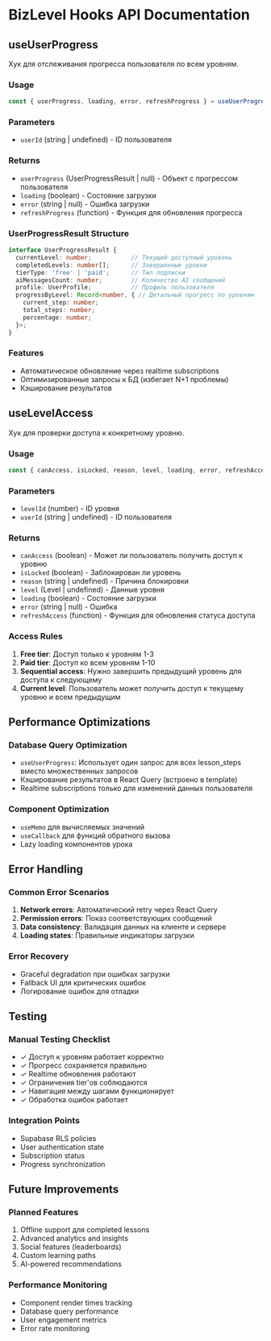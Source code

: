 # BizLevel Hooks API Documentation

## useUserProgress

Хук для отслеживания прогресса пользователя по всем уровням.

### Usage
```typescript
const { userProgress, loading, error, refreshProgress } = useUserProgress(userId);
```

### Parameters
- `userId` (string | undefined) - ID пользователя

### Returns
- `userProgress` (UserProgressResult | null) - Объект с прогрессом пользователя
- `loading` (boolean) - Состояние загрузки
- `error` (string | null) - Ошибка загрузки
- `refreshProgress` (function) - Функция для обновления прогресса

### UserProgressResult Structure
```typescript
interface UserProgressResult {
  currentLevel: number;           // Текущий доступный уровень
  completedLevels: number[];      // Завершенные уровни
  tierType: 'free' | 'paid';      // Тип подписки
  aiMessagesCount: number;        // Количество AI сообщений
  profile: UserProfile;           // Профиль пользователя
  progressByLevel: Record<number, { // Детальный прогресс по уровням
    current_step: number;
    total_steps: number;
    percentage: number;
  }>;
}
```

### Features
- Автоматическое обновление через realtime subscriptions
- Оптимизированные запросы к БД (избегает N+1 проблемы)
- Кэширование результатов

## useLevelAccess

Хук для проверки доступа к конкретному уровню.

### Usage
```typescript
const { canAccess, isLocked, reason, level, loading, error, refreshAccess } = useLevelAccess(levelId, userId);
```

### Parameters
- `levelId` (number) - ID уровня
- `userId` (string | undefined) - ID пользователя

### Returns
- `canAccess` (boolean) - Может ли пользователь получить доступ к уровню
- `isLocked` (boolean) - Заблокирован ли уровень
- `reason` (string | undefined) - Причина блокировки
- `level` (Level | undefined) - Данные уровня
- `loading` (boolean) - Состояние загрузки
- `error` (string | null) - Ошибка
- `refreshAccess` (function) - Функция для обновления статуса доступа

### Access Rules
1. **Free tier**: Доступ только к уровням 1-3
2. **Paid tier**: Доступ ко всем уровням 1-10
3. **Sequential access**: Нужно завершить предыдущий уровень для доступа к следующему
4. **Current level**: Пользователь может получить доступ к текущему уровню и всем предыдущим

## Performance Optimizations

### Database Query Optimization
- `useUserProgress`: Использует один запрос для всех lesson_steps вместо множественных запросов
- Кэширование результатов в React Query (встроено в template)
- Realtime subscriptions только для изменений данных пользователя

### Component Optimization
- `useMemo` для вычисляемых значений
- `useCallback` для функций обратного вызова
- Lazy loading компонентов урока

## Error Handling

### Common Error Scenarios
1. **Network errors**: Автоматический retry через React Query
2. **Permission errors**: Показ соответствующих сообщений
3. **Data consistency**: Валидация данных на клиенте и сервере
4. **Loading states**: Правильные индикаторы загрузки

### Error Recovery
- Graceful degradation при ошибках загрузки
- Fallback UI для критических ошибок
- Логирование ошибок для отладки

## Testing

### Manual Testing Checklist
- ✓ Доступ к уровням работает корректно
- ✓ Прогресс сохраняется правильно  
- ✓ Realtime обновления работают
- ✓ Ограничения tier'ов соблюдаются
- ✓ Навигация между шагами функционирует
- ✓ Обработка ошибок работает

### Integration Points
- Supabase RLS policies
- User authentication state
- Subscription status
- Progress synchronization

## Future Improvements

### Planned Features
1. Offline support для completed lessons
2. Advanced analytics and insights
3. Social features (leaderboards)
4. Custom learning paths
5. AI-powered recommendations

### Performance Monitoring
- Component render times tracking
- Database query performance
- User engagement metrics
- Error rate monitoring 